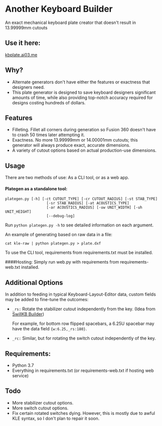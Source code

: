 # Another Keyboard Builder
An exact mechanical keyboard plate creator that doesn't result in 13.99999mm cutouts

## Use it here:
[kbplate.ai03.me](http://kbplate.ai03.me/)

## Why?
- Alternate generators don't have either the features or exactness that designers need.
- This plate generator is designed to save keyboard designers significant amounts of time, while also providing top-notch accuracy required for designs costing hundreds of dollars.

## Features
- Filleting. Fillet all corners during generation so Fusion 360 doesn't have to crash 50 times later attempting it.
- Exactness. No more 13.99999mm or 14.00001mm cutouts; this generator will always produce exact, accurate dimensions.
- A variety of cutout options based on actual production-use dimensions.

## Usage

There are two methods of use: As a CLI tool, or as a web app.

#### Plategen as a standalone tool:
```
plategen.py [-h] [-ct CUTOUT_TYPE] [-cr CUTOUT_RADIUS] [-st STAB_TYPE]
                   [-sr STAB_RADIUS] [-at ACOUSTICS_TYPE]
                   [-ar ACOUSTICS_RADIUS] [-uw UNIT_WIDTH] [-uh UNIT_HEIGHT]
                   [--debug-log]
```
Run `python plategen.py -h` to see detailed information on each argument.

An example of generating based on raw data in a file:
```
cat kle-raw | python plategen.py > plate.dxf
```
To use the CLI tool, requirements from requirements.txt must be installed.

####Hosting:
Simply run web.py with requirements from requirements-web.txt installed.

## Additional Options

In addition to feeding in typical Keyboard-Layout-Editor data, custom fields may be added to fine-tune the outcomes:
- `_rs:` Rotate the stabilizer cutout independently from the key. (Idea from [SwillKB Builder](https://github.com/swill/kad))
  
  For example, for bottom row flipped spacebars, a 6.25U spacebar may have the data field `{w:6.25,_rs:180}`.
  
- `_rc:` Similar, but for rotating the switch cutout independently of the key.

## Requirements:
- Python 3.7
- Everything in requirements.txt (or requirements-web.txt if hosting web service)

## Todo
- More stabilizer cutout options.
- More switch cutout options.
- Fix certain rotated switches dying. However, this is mostly due to awful KLE syntax, so I don't plan to repair it soon.
